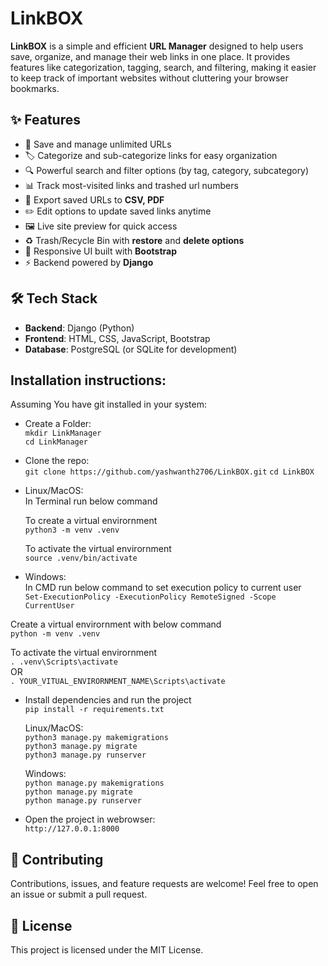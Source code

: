 # LinkBOX  

**LinkBOX** is a simple and efficient **URL Manager** designed to help users save, organize, and manage their web links in one place. It provides features like categorization, tagging, search, and filtering, making it easier to keep track of important websites without cluttering your browser bookmarks.  

## ✨ Features  

- 📌 Save and manage unlimited URLs  
- 🏷️ Categorize and sub-categorize links for easy organization  
- 🔍 Powerful search and filter options (by tag, category, subcategory)
- 📊 Track most-visited links and trashed url numbers 
- 📑 Export saved URLs to **CSV, PDF**
- ✏️ Edit options to update saved links anytime
- 🖼️ Live site preview for quick access  
- ♻️ Trash/Recycle Bin with **restore** and **delete options**  
- 📱 Responsive UI built with **Bootstrap**  
- ⚡ Backend powered by **Django**  

## 🛠️ Tech Stack  

- **Backend**: Django (Python)  
- **Frontend**: HTML, CSS, JavaScript, Bootstrap  
- **Database**: PostgreSQL (or SQLite for development)  

## Installation instructions:
Assuming You have git installed in your system:

- Create a Folder: \
  `mkdir LinkManager` \
  `cd LinkManager` 

- Clone the repo: \
  `git clone https://github.com/yashwanth2706/LinkBOX.git`
  `cd LinkBOX`

- Linux/MacOS: \
  In Terminal run below command 
  
  To create a virtual envirornment \
  `python3 -m venv .venv` 
  
  To activate the virtual envirornment \
  `source .venv/bin/activate`

- Windows: \
 In CMD run below command to set execution policy to current user \
  `Set-ExecutionPolicy -ExecutionPolicy RemoteSigned -Scope CurrentUser` 
  
 Create a virtual envirornment with below command \
  `python -m venv .venv` 
  
  To activate the virtual envirornment \
  `. .venv\Scripts\activate` \
  OR \
  `. YOUR_VITUAL_ENVIRORNMENT_NAME\Scripts\activate`

- Install dependencies and run the project \
  `pip install -r requirements.txt` 
  
  Linux/MacOS: \
  `python3 manage.py makemigrations` \
  `python3 manage.py migrate` \
  `python3 manage.py runserver` 
  
  Windows: \
  `python manage.py makemigrations` \
  `python manage.py migrate` \
  `python manage.py runserver`
  
- Open the project in webrowser: \
  `http://127.0.0.1:8000`

## 🤝 Contributing
Contributions, issues, and feature requests are welcome!
Feel free to open an issue or submit a pull request.

## 📜 License
This project is licensed under the MIT License.
